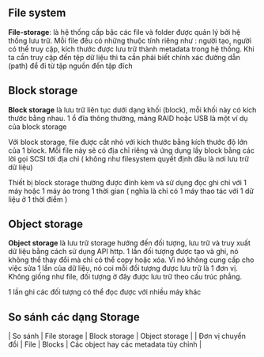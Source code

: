## File system 

**File-storage**: là hệ thống cấp bậc các file và folder được quản lý bởi hệ thống lưu trữ. Mỗi file đều có những thuộc tính riêng như : người tạo, người có thể truy cập, kích thước được lưu trữ thành metadata trong hệ thống. Khi ta cần truy cập đến tệp dữ liệu thì ta cần phải biết chính xác đường dẫn (path) để đi từ tập nguồn đến tập đích

## Block storage

**Block storage** là lưu trữ liên tục dưới dạng khối (block), mỗi khối này có kích thước bằng nhau. 1 ổ đĩa thông thường, mảng RAID hoặc USB là một ví dụ của block storage

Với block storage, file được cắt nhỏ với kích thước bằng kích thước độ lớn của 1 block. Mỗi file này sẽ có địa chỉ riêng và ứng dụng lấy block bằng các lời gọi SCSI tới địa chỉ ( không như filesystem quyết định đâu là nơi lưu trữ dữ liệu)

Thiết bị block storage thường được đính kèm và sử dụng đọc ghi chỉ với 1 máy hoặc 1 máy ảo trong 1 thời gian ( nghĩa là chỉ có 1 máy thao tác với 1 dữ liệu ở 1 thời điểm )

## Object storage

**Object storage** là lưu trữ storage hướng đến đối tượng, lưu trữ và truy xuất dữ liệu bằng cách sử dụng API http. 1 lần đối tượng được tạo và ghi, nó không thể thay đổi mà chỉ có thể copy hoặc xóa. Vì nó không cung cấp cho việc sửa 1 lần của dữ liệu, nó coi mỗi đối tượng được lưu trữ là 1 đơn vị. Không giống như file, đối tượng ở đây được lưu trữ theo cấu trúc phẳng.

1 lần ghi các đối tượng có thể đọc được với nhiều máy khác

## So sánh các dạng Storage

| So sánh | File storage | Block storage | Object storage |
| Đơn vị chuyển đổi | File | Blocks | Các object hay các metadata tùy chỉnh | 
